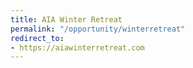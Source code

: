 ```yaml
---
title: AIA Winter Retreat
permalink: "/opportunity/winterretreat"
redirect_to:
- https://aiawinterretreat.com
---
```


